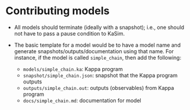 Contributing models
================

- All models should terminate (ideally with a snapshot); i.e., one should not have to pass a pause
condition to KaSim.

- The basic template for a model would be to have a model name and
generate snapshots/outputs/documentation using that name. For
instance, if the model is called ``simple_chain``, then add the
following:

	* ``models/simple_chain.ka``: Kappa program
	* ``snapshot/simple_chain.json``: snapshot that the Kappa program
outputs
	* ``outputs/simple_chain.out``: outputs (observables) from Kappa program
	* ``docs/simple_chain.md``: documentation for model

